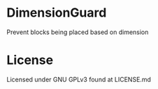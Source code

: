 DimensionGuard
==============

Prevent blocks being placed based on dimension


License
==============

Licensed under GNU GPLv3 found at LICENSE.md
